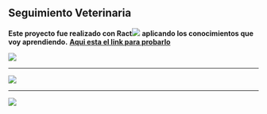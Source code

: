 ## Seguimiento Veterinaria 
**Este proyecto fue realizado con Ract**<img src="https://upload.wikimedia.org/wikipedia/commons/thumb/4/47/React.svg/40px-React.svg.png" /> ****aplicando los conocimientos que voy aprendiendo.**** **[Aqui esta el link para probarlo](https://veterinariabasilio.netlify.app)**

<img src="https://i.ibb.co/2qTZFyw/Captura-desde-2023-02-10-21-32-42.png">

___

<img src="https://i.ibb.co/Gpq70Rt/Captura-desde-2023-02-10-21-32-40.png">

___

<img src="https://i.ibb.co/NCsKGHn/Captura-desde-2023-02-10-21-33-28.png">
